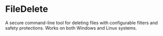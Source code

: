 # FileDelete
A secure command-line tool for deleting files with configurable filters and safety protections. Works on both Windows and Linux systems.
